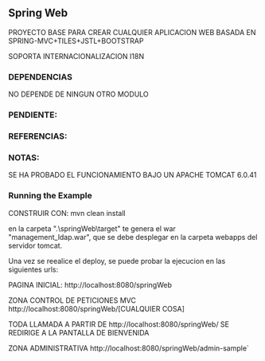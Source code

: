 ## Spring Web

PROYECTO BASE PARA CREAR CUALQUIER APLICACION WEB BASADA EN SPRING-MVC+TILES+JSTL+BOOTSTRAP

SOPORTA INTERNACIONALIZACION I18N

### DEPENDENCIAS
NO DEPENDE DE NINGUN OTRO MODULO

### PENDIENTE:


### REFERENCIAS:



### NOTAS:
SE HA PROBADO EL FUNCIONAMIENTO BAJO UN APACHE TOMCAT 6.0.41

### Running the Example
CONSTRUIR CON:
mvn clean install

en la carpeta ".\springWeb\target" te genera el war "management_ldap.war", que se debe desplegar en la carpeta webapps del servidor tomcat.

Una vez se reealice el deploy, se puede probar la ejecucion en las siguientes urls:

PAGINA INICIAL:
http://localhost:8080/springWeb

ZONA CONTROL DE PETICIONES MVC
http://localhost:8080/springWeb/[CUALQUIER COSA]

TODA LLAMADA A PARTIR DE http://localhost:8080/springWeb/ SE REDIRIGE A LA PANTALLA DE BIENVENIDA

ZONA ADMINISTRATIVA
http://localhost:8080/springWeb/admin-sample`

